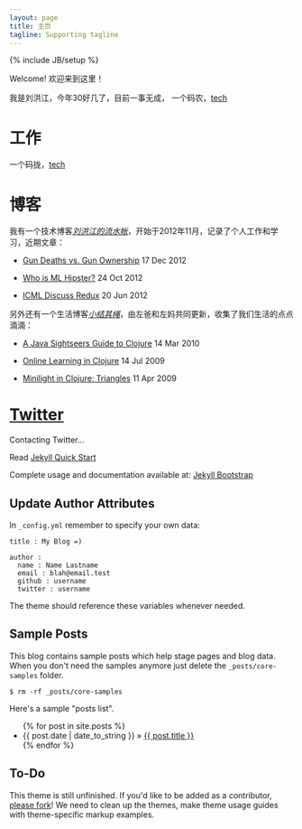 ```yaml
---
layout: page
title: 主页
tagline: Supporting tagline
---
```

{% include JB/setup %}

Welcome! 欢迎来到这里！

我是刘洪江，今年30好几了，目前一事无成，
一个码农，[tech](http://liuhongjiang.github.com)

<div class='section'>
<h1 id='work'>工作</h1>

一个码拢，[tech](http://liuhongjiang.github.com)

</div>

<div id='blog-posts-list' class='section'>
<h1 id='blogs'>博客</h1>

<p>我有一个技术博客<em><a href="http://liuhongjiang.github.com">刘洪江的流水帐</a></em>，开始于2012年11月，记录了个人工作和学习，近期文章：</p>

<ul class='compact recent'>
<li>
    <a title='Looking at some data on gun-related deaths and gun ownership worldwide in the wake of the Sandy Hook shooting.' href='/iem/gun-deaths-vs-gun-ownership.html'>Gun Deaths vs. Gun Ownership</a>
    <span class='date'>17 Dec 2012</span> 
</li>
</ul><ul class='compact recent'>
<li>
    <a title='The facts behind this mysterious Twitter account can finally be revealed!' href='/iem/who-is-ml-hipster.html'>Who is ML Hipster?</a>
    <span class='date'>24 Oct 2012</span> 
</li>
</ul><ul class='compact recent'>
<li>
    <a title='The ICML discussion site rides again, this time integrated into the conference site itself.' href='/iem/icml-discuss-redux.html'>ICML Discuss Redux</a>
    <span class='date'>20 Jun 2012</span> 
</li>
</ul></div>

<div class='section'>
<p>另外还有一个生活博客<em><a href="http://liuhongjiang.gitbub.com/life/">小结其绳</a></em>，由左爸和左妈共同更新，收集了我们生活的点点滴滴：</p>
<ul class='compact recent'>
<li>
    <a title='Some links and brief notes about a recent talk I gave to the Canberra Java User&apos;s Group.' href='/sap/clojure-cjug-talk.html'>A Java Sightseers Guide to Clojure</a>
    <span class='date'>14 Mar 2010</span> 
</li>
</ul><ul class='compact recent'>
<li>
    <a title='In an attempt to better familiarise myself with online learning and Clojure I implemented the former in the latter.' href='/sap/online-learning-in-clojure.html'>Online Learning in Clojure</a>
    <span class='date'>14 Jul 2009</span> 
</li>
</ul><ul class='compact recent'>
<li>
    <a title='This is the second part of my attempt to port the Minilight ray-tracer to Clojure. This time it is triangles. Some bugs are found and fixed in the vector package.' href='/sap/minilight-clojure-triangles.html'>Minilight in Clojure: Triangles</a>
    <span class='date'>11 Apr 2009</span> 
</li>
</ul></div>

<div class='section'>
<h1 id='twitter'><a href='http://twitter.com/mdreid'>Twitter</a></h1>

<div id='tweet'>
<p>Contacting Twitter&#8230;</p>
</div>
</div>

Read [Jekyll Quick Start](http://jekyllbootstrap.com/usage/jekyll-quick-start.html)

Complete usage and documentation available at: [Jekyll Bootstrap](http://jekyllbootstrap.com)

## Update Author Attributes

In `_config.yml` remember to specify your own data:
    
    title : My Blog =)
    
    author :
      name : Name Lastname
      email : blah@email.test
      github : username
      twitter : username

The theme should reference these variables whenever needed.
    
## Sample Posts

This blog contains sample posts which help stage pages and blog data.
When you don't need the samples anymore just delete the `_posts/core-samples` folder.

    $ rm -rf _posts/core-samples

Here's a sample "posts list".

<ul class="posts">
  {% for post in site.posts %}
    <li><span>{{ post.date | date_to_string }}</span> &raquo; <a href="{{ BASE_PATH }}{{ post.url }}">{{ post.title }}</a></li>
  {% endfor %}
</ul>

## To-Do

This theme is still unfinished. If you'd like to be added as a contributor, [please fork](http://github.com/plusjade/jekyll-bootstrap)!
We need to clean up the themes, make theme usage guides with theme-specific markup examples.




